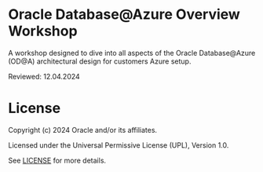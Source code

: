 # Oracle Database@Azure Overview Workshop 
 
A workshop designed to dive into all aspects of the Oracle Database@Azure (OD@A) architectural design for customers Azure setup.
 
Reviewed: 12.04.2024
 
# License
 
Copyright (c) 2024 Oracle and/or its affiliates.
 
Licensed under the Universal Permissive License (UPL), Version 1.0.
 
See [LICENSE](https://github.com/oracle-devrel/technology-engineering/blob/main/LICENSE) for more details.
